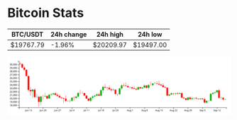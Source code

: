 # Bitcoin Stats

BTC/USDT|24h change|24h high|24h low|
|---|---|---|---|
|$19767.79|-1.96%|$20209.97|$19497.00|

<img src="./chart.svg">
